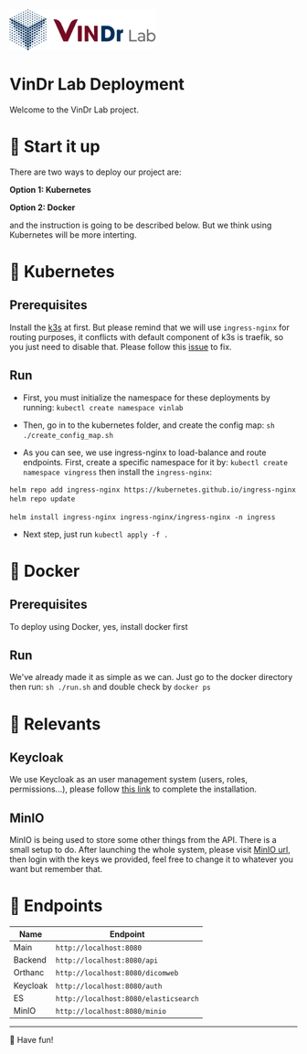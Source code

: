<img src="./images/LogoVinDrLab.png" width="256"/>

# VinDr Lab Deployment

Welcome to the VinDr Lab project.

# :rocket: Start it up

There are two ways to deploy our project are:

**Option 1: Kubernetes**

**Option 2: Docker**

and the instruction is going to be described below. But we think using Kubernetes will be more interting.

# :ship: Kubernetes

## Prerequisites

Install the <a href="https://k3s.io/">k3s</a> at first. But please remind that we will use `ingress-nginx` for routing purposes, it conflicts with default component of k3s is traefik, so you just need to disable that. Please follow this <a href="https://github.com/k3s-io/k3s/issues/1160" target="_top">issue</a> to fix.

## Run

- First, you must initialize the namespace for these deployments by running: `kubectl create namespace vinlab`

- Then, go in to the kubernetes folder, and create the config map: `sh ./create_config_map.sh`

- As you can see, we use ingress-nginx to load-balance and route endpoints.
  First, create a specific namespace for it by: `kubectl create namespace vingress` then install the `ingress-nginx`:

```
helm repo add ingress-nginx https://kubernetes.github.io/ingress-nginx
helm repo update

helm install ingress-nginx ingress-nginx/ingress-nginx -n ingress
```

- Next step, just run `kubectl apply -f .`

# :whale2: Docker

## Prerequisites

To deploy using Docker, yes, install docker first

## Run

We've already made it as simple as we can. Just go to the docker directory then run: `sh ./run.sh` and double check by `docker ps`

# :paperclip: Relevants

## Keycloak

We use Keycloak as an user management system (users, roles, permissions...), please follow [this link](KEYCLOAK.md) to complete the installation.

## MinIO

MinIO is being used to store some other things from the API. There is a small setup to do. After launching the whole system, please visit [MinIO url](http://localhost:8080/minio), then login with the keys we provided, feel free to change it to whatever you want but remember that.

# :link: Endpoints

| Name     | Endpoint                              |
| -------- | ------------------------------------- |
| Main     | `http://localhost:8080`               |
| Backend  | `http://localhost:8080/api`           |
| Orthanc  | `http://localhost:8080/dicomweb`      |
| Keycloak | `http://localhost:8080/auth`          |
| ES       | `http://localhost:8080/elasticsearch` |
| MinIO    | `http://localhost:8080/minio`         |

---

:cookie: Have fun!
